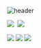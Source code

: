 

![header](https://capsule-render.vercel.app/api?type=waving&color=ffd158&height=300&section=header&text=Developer%20Ditto&fontSize=90&fontColor=ffffff&animation=fadeIn&fontAlignY=38&desc=&descAlignY=51&descAlign=62)
<p>
  <a href="https://constate.github.io/"><img src="https://img.shields.io/badge/Ditto's Blog-484f58?style=flat-square&logo=GitHub&logoColor=white"/></a>&nbsp
  <a href="mailto:constate93@gmail.com"><img src="https://img.shields.io/badge/constate93@gmail.com-d14836?style=flat-square&logo=Gmail&logoColor=white&link=constate93@gmail.com"/></a>
</p>
  
  
<p>
  <img src="https://img.shields.io/badge/JavaScript-323330?style=for-the-badge&logo=javascript&logoColor=F7DF1E"/>
  <img src="https://img.shields.io/badge/React-20232A?style=for-the-badge&logo=react&logoColor=61DAFB"/>
  <img src="https://img.shields.io/badge/Node.js-43853D?style=for-the-badge&logo=node.js&logoColor=white"/>
  <br/>
</p>
